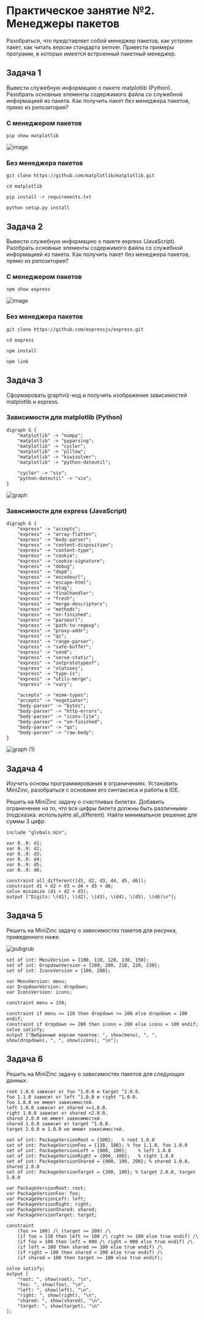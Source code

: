 # Практическое занятие №2. Менеджеры пакетов

Разобраться, что представляет собой менеджер пакетов, как устроен пакет, как читать версии стандарта semver. Привести примеры программ, в которых имеется встроенный пакетный менеджер.

## Задача 1

Вывести служебную информацию о пакете matplotlib (Python). Разобрать основные элементы содержимого файла со служебной информацией из пакета. Как получить пакет без менеджера пакетов, прямо из репозитория?

### C менеджером пакетов

```
pip show matplotlib
```

![image](https://github.com/user-attachments/assets/b3792aa5-750a-4633-9c8c-9bc25980987c)

### Без менеджера пакетов

```
git clone https://github.com/matplotlib/matplotlib.git
```
```
cd matplotlib
```
```
pip install -r requirements.txt
```
```
python setup.py install
```

## Задача 2

Вывести служебную информацию о пакете express (JavaScript). Разобрать основные элементы содержимого файла со служебной информацией из пакета. Как получить пакет без менеджера пакетов, прямо из репозитория?

### C менеджером пакетов

```
npm show express
```

![image](https://github.com/user-attachments/assets/3cd2ed73-0495-4b50-af14-4991c7cbcc20)


### Без менеджера пакетов

```
git clone https://github.com/expressjs/express.git
```
```
cd express
```
```
npm install
```
```
npm link
```

## Задача 3

Сформировать graphviz-код и получить изображения зависимостей matplotlib и express.

### Зависимости для matplotlib (Python)

```
digraph G {
    "matplotlib" -> "numpy";
    "matplotlib" -> "pyparsing";
    "matplotlib" -> "cycler";
    "matplotlib" -> "pillow";
    "matplotlib" -> "kiwisolver";
    "matplotlib" -> "python-dateutil";

    "cycler" -> "six";
    "python-dateutil" -> "six";
}
```

![graph](https://github.com/user-attachments/assets/9a4919df-eb9f-4296-81a0-479ff4ab2ba9)

### Зависимости для express (JavaScript)

```
digraph G {
    "express" -> "accepts";
    "express" -> "array-flatten";
    "express" -> "body-parser";
    "express" -> "content-disposition";
    "express" -> "content-type";
    "express" -> "cookie";
    "express" -> "cookie-signature";
    "express" -> "debug";
    "express" -> "depd";
    "express" -> "encodeurl";
    "express" -> "escape-html";
    "express" -> "etag";
    "express" -> "finalhandler";
    "express" -> "fresh";
    "express" -> "merge-descriptors";
    "express" -> "methods";
    "express" -> "on-finished";
    "express" -> "parseurl";
    "express" -> "path-to-regexp";
    "express" -> "proxy-addr";
    "express" -> "qs";
    "express" -> "range-parser";
    "express" -> "safe-buffer";
    "express" -> "send";
    "express" -> "serve-static";
    "express" -> "setprototypeof";
    "express" -> "statuses";
    "express" -> "type-is";
    "express" -> "utils-merge";
    "express" -> "vary";

    "accepts" -> "mime-types";
    "accepts" -> "negotiator";
    "body-parser" -> "bytes";
    "body-parser" -> "http-errors";
    "body-parser" -> "iconv-lite";
    "body-parser" -> "on-finished";
    "body-parser" -> "qs";
    "body-parser" -> "raw-body";
}
```

![graph (1)](https://github.com/user-attachments/assets/f64a0da3-f60d-48eb-b97c-d188973059cd)

## Задача 4

Изучить основы программирования в ограничениях. Установить MiniZinc, разобраться с основами его синтаксиса и работы в IDE.

Решить на MiniZinc задачу о счастливых билетах. Добавить ограничение на то, что все цифры билета должны быть различными (подсказка: используйте all_different). Найти минимальное решение для суммы 3 цифр.

```
include "globals.mzn";

var 0..9: d1;
var 0..9: d2;
var 0..9: d3;
var 0..9: d4;
var 0..9: d5;
var 0..9: d6;

constraint all_different([d1, d2, d3, d4, d5, d6]);
constraint d1 + d2 + d3 = d4 + d5 + d6;
solve minimize (d1 + d2 + d3);
output ["Digits: \(d1), \(d2), \(d3), \(d4), \(d5), \(d6)\n"];
```

## Задача 5

Решить на MiniZinc задачу о зависимостях пакетов для рисунка, приведенного ниже.

![pubgrub](https://github.com/user-attachments/assets/99f96aca-9308-4396-967f-2d2416c47663)

```
set of int: MenuVersion = {100, 110, 120, 130, 150};
set of int: DropdownVersion = {180, 200, 210, 220, 230};
set of int: IconsVersion = {100, 200};

var MenuVersion: menu;
var DropdownVersion: dropdown;
var IconsVersion: icons;

constraint menu = 150;

constraint if menu >= 110 then dropdown >= 200 else dropdown = 180 endif;
constraint if dropdown >= 200 then icons = 200 else icons = 100 endif;
solve satisfy;
output ["Выбранные версии пакетов: ", show(menu), ", ", show(dropdown), ", ", show(icons), "\n"];
```

## Задача 6

Решить на MiniZinc задачу о зависимостях пакетов для следующих данных:

```
root 1.0.0 зависит от foo ^1.0.0 и target ^2.0.0.
foo 1.1.0 зависит от left ^1.0.0 и right ^1.0.0.
foo 1.0.0 не имеет зависимостей.
left 1.0.0 зависит от shared >=1.0.0.
right 1.0.0 зависит от shared <2.0.0.
shared 2.0.0 не имеет зависимостей.
shared 1.0.0 зависит от target ^1.0.0.
target 2.0.0 и 1.0.0 не имеют зависимостей.
```

```
set of int: PackageVersionRoot = {100};   % root 1.0.0
set of int: PackageVersionFoo = {110, 100}; % foo 1.1.0, foo 1.0.0
set of int: PackageVersionLeft = {000, 100};    % left 1.0.0
set of int: PackageVersionRight = {000, 100};   % right 1.0.0
set of int: PackageVersionShared = {000, 100, 200}; % shared 1.0.0, shared 2.0.0
set of int: PackageVersionTarget = {200, 100}; % target 2.0.0, target 1.0.0

var PackageVersionRoot: root;
var PackageVersionFoo: foo;
var PackageVersionLeft: left;
var PackageVersionRight: right;
var PackageVersionShared: shared;
var PackageVersionTarget: target;

constraint
    (foo >= 100) /\ (target >= 200) /\
    (if foo = 110 then left >= 100 /\ right >= 100 else true endif) /\
    (if foo = 100 then left = 000 /\ right = 000 else true endif) /\
    (if left = 100 then shared >= 100 else true endif) /\
    (if right = 100 then shared < 200 else true endif) /\
    (if shared = 100 then target >= 100 else true endif);

solve satisfy;
output [
    "root: ", show(root), "\n",
    "foo: ", show(foo), "\n",
    "left: ", show(left), "\n",
    "right: ", show(right), "\n",
    "shared: ", show(shared), "\n",
    "target: ", show(target), "\n"
];
```
